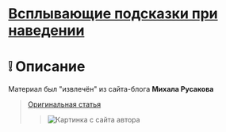 # [Всплывающие подсказки при наведении](https://m2in.github.io/HelpUp/)
# :grey_exclamation: Описание
Материал был "извлечён" из сайта-блога **Михала Русакова**
> [Оригинальная статья](https://myrusakov.ru/css3-tooltip.html)
> > ![Картинка с сайта автора](https://myrusakov.ru/images/articles/css3_tooltip.jpg)
